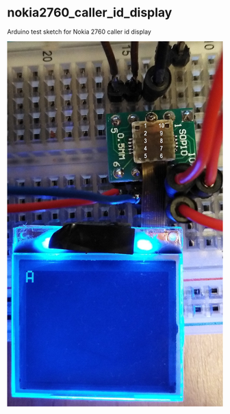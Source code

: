 # nokia2760_caller_id_display
 Arduino test sketch for Nokia 2760 caller id display

![fig1.jpg](fig1.jpg)
